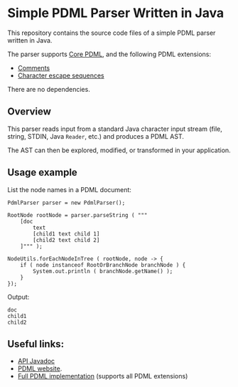 # Simple PDML Parser Written in Java

This repository contains the source code files of a simple PDML parser written in Java.

The parser supports [Core PDML](https://pdml-lang.dev/docs/core/specification/index.html), and the following PDML extensions:

- [Comments](https://pdml-lang.dev/docs/extensions/user_manual/index.html#comments)
- [Character escape sequences](https://pdml-lang.dev/docs/extensions/user_manual/index.html#escape_sequences)

There are no dependencies.

## Overview

This parser reads input from a standard Java character input stream (file, string, STDIN, Java `Reader`, etc.) and produces a PDML AST.

The AST can then be explored, modified, or transformed in your application.

## Usage example

List the node names in a PDML document:

```
PdmlParser parser = new PdmlParser();

RootNode rootNode = parser.parseString ( """
    [doc
        text
        [child1 text child 1]
        [child2 text child 2]
    ]""" );

NodeUtils.forEachNodeInTree ( rootNode, node -> {
    if ( node instanceof RootOrBranchNode branchNode ) {
        System.out.println ( branchNode.getName() );
    }
});
```

Output:

```
doc
child1
child2
````

## Useful links:

- [API Javadoc](https://pdml-lang.dev/docs/api/simple-parser/index.html)
- [PDML website](https://pdml-lang.dev/).
- [Full PDML implementation](https://github.com/pdml-lang/full-pdml-impl) (supports all PDML extensions)
